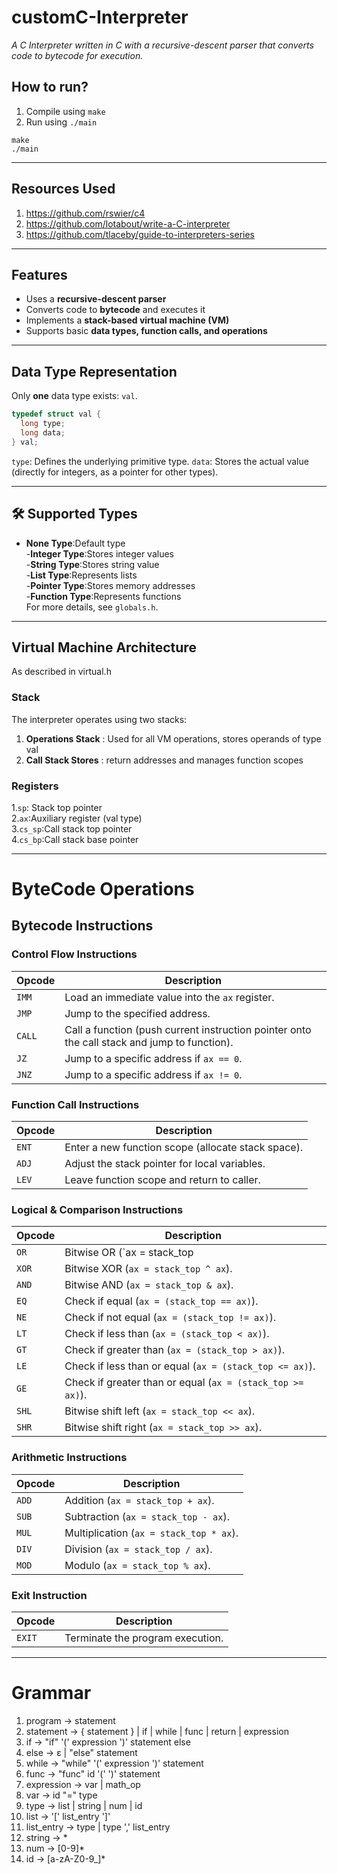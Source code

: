 # customC-Interpreter 
*A C Interpreter written in C with a recursive-descent parser that converts code to bytecode for execution.*

## How to run?
1. Compile using `make`
2. Run using `./main`
```
make
./main
```

---

## Resources Used

1. https://github.com/rswier/c4
2. https://github.com/lotabout/write-a-C-interpreter
3. https://github.com/tlaceby/guide-to-interpreters-series


---
## Features  
- Uses a **recursive-descent parser**  
- Converts code to **bytecode** and executes it  
- Implements a **stack-based virtual machine (VM)**  
- Supports basic **data types, function calls, and operations**  

---

## Data Type Representation  

Only **one** data type exists: `val`.  

```c
typedef struct val {
  long type;
  long data;
} val;
 ```
`type`: Defines the underlying primitive type.
`data`: Stores the actual value (directly for integers, as a pointer for other types).

---

## 🛠️ Supported Types
-	**None Type**:Default type  
-**Integer Type**:Stores integer values  
-**String Type**:Stores string value  
-**List Type**:Represents lists  
-**Pointer Type**:Stores memory addresses  
-**Function Type**:Represents functions  
For more details, see `globals.h`.

---


## Virtual Machine Architecture  
As described in virtual.h  
### Stack  
The interpreter operates using two stacks:  

1. **Operations Stack**	:  Used for all VM operations, stores operands of type val  
2. **Call Stack	Stores** : return addresses and manages function scopes  

### Registers
1.`sp`: Stack top pointer  
2.`ax`:Auxiliary register (val type)  
3.`cs_sp`:Call stack top pointer  
4.`cs_bp`:Call stack base pointer  

---

# ByteCode Operations

## Bytecode Instructions

### **Control Flow Instructions**
| Opcode  | Description |
|---------|------------|
| `IMM`   | Load an immediate value into the `ax` register. |
| `JMP`   | Jump to the specified address. |
| `CALL`  | Call a function (push current instruction pointer onto the call stack and jump to function). |
| `JZ`    | Jump to a specific address if `ax == 0`. |
| `JNZ`   | Jump to a specific address if `ax != 0`. |

### **Function Call Instructions**
| Opcode  | Description |
|---------|------------|
| `ENT`   | Enter a new function scope (allocate stack space). |
| `ADJ`   | Adjust the stack pointer for local variables. |
| `LEV`   | Leave function scope and return to caller. |


### **Logical & Comparison Instructions**
| Opcode  | Description |
|---------|------------|
| `OR`    | Bitwise OR (`ax = stack_top || ax `). |
| `XOR`   | Bitwise XOR (`ax = stack_top ^ ax`). |
| `AND`   | Bitwise AND (`ax = stack_top & ax`). |
| `EQ`    | Check if equal (`ax = (stack_top == ax)`). |
| `NE`    | Check if not equal (`ax = (stack_top != ax)`). |
| `LT`    | Check if less than (`ax = (stack_top < ax)`). |
| `GT`    | Check if greater than (`ax = (stack_top > ax)`). |
| `LE`    | Check if less than or equal (`ax = (stack_top <= ax)`). |
| `GE`    | Check if greater than or equal (`ax = (stack_top >= ax)`). |
| `SHL`   | Bitwise shift left (`ax = stack_top << ax`). |
| `SHR`   | Bitwise shift right (`ax = stack_top >> ax`). |

### **Arithmetic Instructions**
| Opcode  | Description |
|---------|------------|
| `ADD`   | Addition (`ax = stack_top + ax`). |
| `SUB`   | Subtraction (`ax = stack_top - ax`). |
| `MUL`   | Multiplication (`ax = stack_top * ax`). |
| `DIV`   | Division (`ax = stack_top / ax`). |
| `MOD`   | Modulo (`ax = stack_top % ax`). |


### **Exit Instruction**
| Opcode  | Description |
|---------|------------|
| `EXIT`  | Terminate the program execution. |

---
# Grammar
1. program → statement  
2. statement → { statement } | if | while | func | return | expression  
3. if → "if" '(' expression ')' statement else 
4. else → ε | "else" statement  
5. while → "while" '(' expression ')' statement  
6. func → "func" id '(' ')' statement  
7. expression → var | math_op  
8. var → id "=" type  
9. type → list | string | num | id  
10. list → '[' list_entry ']'  
11. list_entry → type | type ',' list_entry  
12. string → *    
13. num → [0-9]*  
14. id → [a-zA-Z0-9_]*


